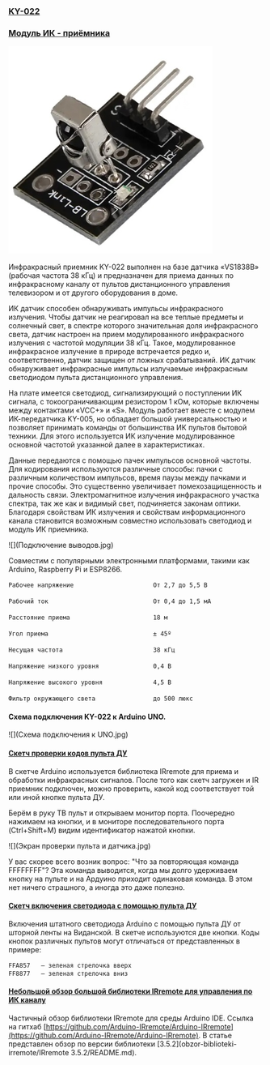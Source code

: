 ### [KY-022](KY-022.PDF)

### [Модуль ИК - приёмника](https://arduino-tex.ru/news/62/ky-022---modul-ik-priemnika-podklyuchenie-k-arduino.html)

![](KY-022.jpg)

Инфракрасный приемник KY-022 выполнен на базе датчика «VS1838B» (рабочая частота 38 кГц) и предназначен для приема данных по инфракрасному каналу от пультов дистанционного управления телевизором и от другого оборудования в доме.

ИК датчик способен обнаруживать импульсы инфракрасного излучения. Чтобы датчик не реагировал на все теплые предметы и солнечный свет, в спектре которого значительная доля инфракрасного света, датчик настроен на прием модулированного инфракрасного излучения с частотой модуляции 38 кГц. Такое, модулированное инфракрасное излучение в природе встречается редко и, соответственно, датчик защищен от ложных срабатываний. ИК датчик обнаруживает инфракрасные импульсы излучаемые инфракрасным светодиодом пульта дистанционного управления.

На плате имеется светодиод, сигнализирующий о поступлении ИК сигнала, с токоограничивающим резистором 1 кОм, которые включены между контактами «VCC+» и «S». Модуль работает вместе с модулем ИК-передатчика KY-005, но обладает большой универсальностью и позволяет принимать команды от большинства ИК пультов бытовой техники. Для этого используется ИК излучение модулированное основной частотой указанной далее в характеристиках. 

Данные передаются с помощью пачек импульсов основной частоты. Для кодирования используются различные способы: пачки с различным количеством импульсов, время паузы между пачками и прочие способы. Это существенно увеличивает помехозащищенность и дальность связи. Электромагнитное излучения инфракрасного участка спектра, так же как и видимый свет, подчиняется законам оптики. Благодаря свойствам ИК излучения и свойствам информационного канала становится возможным совместно использовать светодиод и модуль ИК приемника.

![](Подключение выводов.jpg)

Совместим с популярными электронными платформами, такими как Arduino, Raspberry Pi и ESP8266.

```
Рабочее напряжение                      От 2,7 до 5,5 В

Рабочий ток                             От 0,4 до 1,5 мА

Расстояние приема                       18 м

Угол приема                             ± 45º

Несущая частота                         38 кГц

Напряжение низкого уровня               0,4 В

Напряжение высокого уровня              4,5 В

Фильтр окружающего света                до 500 люкс

```
#### Схема подключения KY-022 к Arduino UNO.

![](Схема подключения к UNO.jpg)

#### [Скетч проверки кодов пульта ДУ](Proverka-kodov-pulta-du/Proverka-kodov-pulta-du.ino)

В скетче Arduino используется библиотека IRremote для приема и обработки инфракрасных сигналов. После того как скетч загружен и IR приемник подключен, можно проверить, какой код соответствует той или иной кнопке пульта ДУ.

Берём в руку ТВ пульт и открываем монитор порта. Поочередно нажимаем на кнопки, и в мониторе последовательного порта (Ctrl+Shift+M) видим идентификатор нажатой кнопки.

![](Экран проверки пульта и датчика.jpg)

У вас скорее всего возник вопрос: "Что за повторяющая команда FFFFFFFF"? Эта команда выводится, когда мы долго удерживаем кнопку на пульте и на Ардуино приходит одинаковая команда. В этом нет ничего страшного, а иногда это даже полезно.

#### [Скетч включения светодиода с помощью пульта ДУ](Vklyucheniya-svetodioda-s-pomoshchyu-pulta-du/Vklyucheniya-svetodioda-s-pomoshchyu-pulta-du.ino)

Включения штатного светодиода Arduino с помощью пульта ДУ от шторной ленты
на Виданской. В скетче используются две кнопки. Коды кнопок различных пультов могут отличаться от представленных в примере:
```
FFA857   — зеленая стрелочка вверх
FF8877   — зеленая стрелочка вниз
```

#### [Небольшой обзор большой библиотеки IRremote для управления по ИК каналу](obzor-biblioteki-irremote/obzor-biblioteki-irremote.md)

Частичный обзор библиотеки IRremote для среды Arduino IDE. Ссылка на гитхаб [https://github.com/Arduino-IRremote/Arduino-IRremote](https://github.com/Arduino-IRremote/Arduino-IRremote). В статье представлен обзор по версии библиотеки [3.5.2](obzor-biblioteki-irremote/IRremote 3.5.2/README.md).

